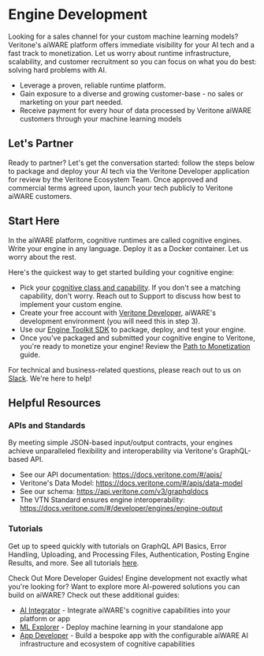 <!-- markdownlint-disable no-inline-html -->
<div class="engine-developer">

# Engine Development

Looking for a sales channel for your custom machine learning models? Veritone's aiWARE platform offers immediate visibility for your AI tech and a fast track to monetization. Let us worry about runtime infrastructure, scalability, and customer recruitment so you can focus on what you do best: solving hard problems with AI.

- Leverage a proven, reliable runtime platform.
- Gain exposure to a diverse and growing customer-base - no sales or marketing on your part needed.
- Receive payment for every hour of data processed by Veritone aiWARE customers through your machine learning models

## Let's Partner

Ready to partner? Let's get the conversation started: follow the steps below to package and deploy your AI tech via the Veritone Developer application for review by the Veritone Ecosystem Team. Once approved and commercial terms agreed upon, launch your tech publicly to Veritone aiWARE customers.

## Start Here

In the aiWARE platform, cognitive runtimes are called cognitive engines. Write your engine in any language. Deploy it as a Docker container. Let us worry about the rest.

Here's the quickest way to get started building your cognitive engine:

- Pick your [cognitive class and capability](/). If you don't see a matching capability, don't worry. Reach out to Support to discuss how best to implement your custom engine.
- Create your free account with [Veritone Developer](/), aiWARE's development environment (you will need this in step 3).
- Use our [Engine Toolkit SDK](/) to package, deploy, and test your engine.
- Once you've packaged and submitted your cognitive engine to Veritone, you're ready to monetize your engine! Review the [Path to Monetization](/) guide.

For technical and business-related questions, please reach out to us on [Slack](/). We're here to help!

## Helpful Resources

### APIs and Standards

By meeting simple JSON-based input/output contracts, your engines achieve unparalleled flexibility and interoperability via Veritone's GraphQL-based API.

- See our API documentation: <https://docs.veritone.com/#/apis/>
- Veritone's Data Model: <https://docs.veritone.com/#/apis/data-model>
- See our schema: <https://api.veritone.com/v3/graphqldocs>
- The VTN Standard ensures engine interoperability: <https://docs.veritone.com/#/developer/engines/engine-output>

### Tutorials

Get up to speed quickly with tutorials on GraphQL API Basics, Error Handling, Uploading, and Processing Files, Authentication, Posting Engine Results, and more. See all tutorials [here](/).

Check Out More Developer Guides!
Engine development not exactly what you're looking for? Want to explore more AI-powered solutions you can build on aiWARE? Check out these additional guides:

- [AI Integrator](/) - Integrate aiWARE's cognitive capabilities into your platform or app
- [ML Explorer](/) - Deploy machine learning in your standalone app
- [App Developer](/) - Build a bespoke app with the configurable aiWARE AI infrastructure and ecosystem of cognitive capabilities

</div>
